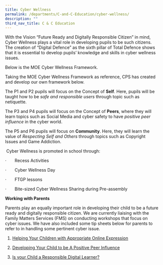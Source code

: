 ```yaml
---
title: Cyber Wellness
permalink: /departments/C-and-C-Education/cyber-wellness/
description: ""
third_nav_title: C & C Education
---
```

With the Vision “Future Ready and Digitally Responsible Citizen” in mind, Cyber Wellness plays a vital role in developing pupils to be such citizens. The creation of “Digital Defence” as the sixth pillar of Total Defence shows that it is essential to develop pupils’ knowledge and skills in cyber wellness issues.

Below is the MOE Cyber Wellness Framework.

Taking the MOE Cyber Wellness Framework as reference, CPS has created and develop our own framework below.

The P1 and P2 pupils will focus on the Concept of **Self**. Here, pupils will be taught how to be _safe and responsible users_ through topic such as netiquette.

The P3 and P4 pupils will focus on the Concept of **Peers**, where they will learn topics such as Social Media and cyber safety to have _positive peer influence_ in the cyber world.

The P5 and P6 pupils will focus on **Community**. Here, they will learn the value of _Respecting Self and Others_ through topics such as Copyright Issues and Game Addiction.

  

 Cyber Wellness is promoted in school through:  

·       Recess Activities

·       Cyber Wellness Day

·       FTGP lessons

·       Bite-sized Cyber Wellness Sharing during Pre-assembly

**Working with Parents**

Parents play an equally important role in developing their child to be a future ready and digitally responsible citizen. We are currently liaising with the Family Matters Services (FMS) on conducting workshops that focus on cyber issues. We have also included some tip sheets below for parents to refer to in handling some pertinent cyber issue. 

1) [Helping Your Children with Appropriate Online Expression](/files/Helping%20Your%20Children%20with%20Appropriate%20Online%20Expression.pdf)


2) [Developing Your Child to be A Positive Peer Influence](/files/Developing%20Your%20Child%20to%20be%20A%20Positive%20Peer%20Influence.pdf)

3) [Is your Child a Responsible Digital Learner?](/files/Developing%20your%20Child%20to%20be%20a%20Responsible%20Digital%20Learner.pdf)